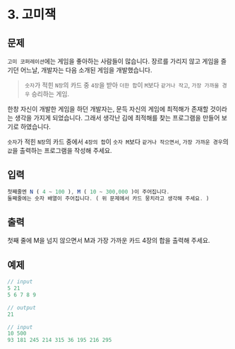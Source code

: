 # 3. 고미잭

## 문제

`고미 코퍼레이션`에는 게임을 좋아하는 사람들이 많습니다. 장르를 가리지 않고 게임을 즐기던 어느날, 개발자는 다음 소개된 게임을 개발했습니다.

> `숫자`가 적힌 `N장`의 카드 중 `4장`을 받아 `더한 합`이 `M`보다 `같거나 작고`, `가장 가까울 경우` 승리하는 게임.

한창 자신이 개발한 게임을 하던 개발자는, 문득 자신의 게임에 최적해가 존재할 것이라는 생각을 가지게 되었습니다. 그래서 생각난 김에 최적해를 찾는 프로그램을 만들어 보기로 하였습니다.

`숫자`가 적힌 `N장`의 카드 중에서 `4장의 합`이 `숫자 M`보다 `같거나 작으면서`, `가장 가까운 경우`의 `값`을 출력하는 프로그램을 작성해 주세요.

## 입력

```javascript
첫째줄엔 N ( 4 ~ 100 ), M ( 10 ~ 300,000 )이 주어집니다.
둘째줄에는 숫자 배열이 주어집니다. ( 위 문제에서 카드 뭉치라고 생각해 주세요. )
```

## 출력

첫째 줄에 M을 넘지 않으면서 M과 가장 가까운 카드 4장의 합을 출력해 주세요.

## 예제

```javascript
// input
5 21
5 6 7 8 9

// output
21
```

```javascript
// input
10 500
93 181 245 214 315 36 195 216 295


```
